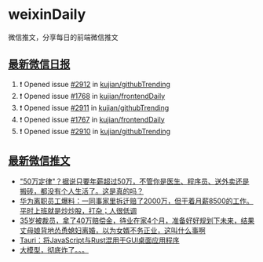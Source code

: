 # weixinDaily
微信推文，分享每日的前端微信推文

## [最新微信日报](https://github.com/kujian/weixinDaily/issues)

<!--START_SECTION:activity-->
1. ❗ Opened issue [#2912](https://github.com/kujian/githubTrending/issues/2912) in [kujian/githubTrending](https://github.com/kujian/githubTrending)
2. ❗ Opened issue [#1768](https://github.com/kujian/frontendDaily/issues/1768) in [kujian/frontendDaily](https://github.com/kujian/frontendDaily)
3. ❗ Opened issue [#2911](https://github.com/kujian/githubTrending/issues/2911) in [kujian/githubTrending](https://github.com/kujian/githubTrending)
4. ❗ Opened issue [#1767](https://github.com/kujian/frontendDaily/issues/1767) in [kujian/frontendDaily](https://github.com/kujian/frontendDaily)
5. ❗ Opened issue [#2910](https://github.com/kujian/githubTrending/issues/2910) in [kujian/githubTrending](https://github.com/kujian/githubTrending)
<!--END_SECTION:activity-->


## [最新微信推文](https://weixin.qdkfweb.cn/)

<!-- BLOG-POST-LIST:START -->
- [&quot;50万定律&quot;？据说只要年薪超过50万，不管你是医生、程序员、送外卖还是搬砖，都没有个人生活了。这是真的吗？](https://weixin.qdkfweb.cn/52887.html)
- [华为离职员工爆料：一同事家里拆迁赔了2000万，但干着月薪8500的工作。平时上班就是炒炒股，打杂；人很低调](https://weixin.qdkfweb.cn/52888.html)
- [35岁被裁员，拿了40万赔偿金，待业在家4个月，准备好好规划下未来，结果丈母娘背地怂恿媳妇离婚，以为女婿不务正业，这叫什么事啊](https://weixin.qdkfweb.cn/52893.html)
- [Tauri：将JavaScript与Rust混用于GUI桌面应用程序](https://weixin.qdkfweb.cn/52851.html)
- [大模型，彻底炸了。。。](https://weixin.qdkfweb.cn/52859.html)
<!-- BLOG-POST-LIST:END -->